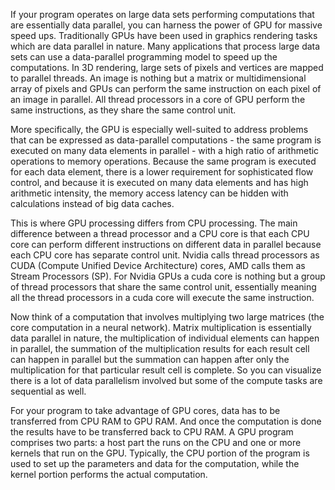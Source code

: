 If your program operates on large data sets performing computations that are essentially data parallel, you can harness the power of GPU for massive speed ups. Traditionally GPUs have been used in graphics rendering tasks which are data parallel in nature. Many applications that process large data sets can use a data-parallel programming model to speed up the computations. In 3D rendering, large sets of pixels and vertices are mapped to parallel threads. An image is nothing but a matrix or multidimensional array of pixels and GPUs can perform the same instruction on each pixel of an image in parallel. All thread processors in a core of GPU perform the same instructions, as they share the same control unit. 

More specifically, the GPU is especially well-suited to address problems that can be expressed as data-parallel computations - the same program is executed on many data elements in parallel - with a high ratio of arithmetic operations to memory operations. Because the same program is executed for each data element, there is a lower requirement for sophisticated flow control, and because it is executed on many data elements and has high arithmetic intensity, the memory access latency can be hidden with calculations instead of big data caches.

This is where GPU processing differs from CPU processing. The main difference between a thread processor and a CPU core is that each CPU core can perform different instructions on different data in parallel because each CPU core has separate control unit. Nvidia calls thread processors as CUDA (Compute Unified Device Architecture) cores, AMD calls them as Stream Processors (SP). For Nvidia GPUs a cuda core is nothing but a group of thread processors that share the same control unit, essentially meaning all the thread processors in a cuda core will execute the same instruction.

Now think of a computation that involves multiplying two large matrices (the core computation in a neural network). Matrix multiplication is essentially data parallel in nature, the multiplication of individual elements can happen in parallel, the summation of the multiplication results for each result cell can happen in parallel but the summation can happen after only the multiplication for that particular result cell is complete. So you can visualize there is a lot of data parallelism involved but some of the compute tasks are sequential as well. 

For your program to take advantage of GPU cores, data has to be transferred from CPU RAM to GPU RAM. And once the computation is done the results have to be transferred back to CPU RAM. A GPU program comprises two parts: a host part the runs on the CPU and one or more kernels that run on the GPU. Typically, the CPU portion of the program is used to set up the parameters and data for the computation, while the kernel portion performs the actual computation.